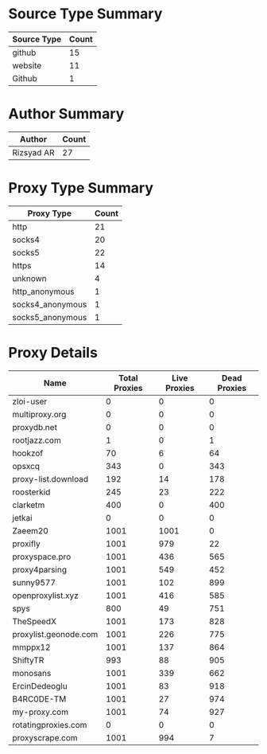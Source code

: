 # Source Type Summary

| Source Type | Count |
|-------------|-------|
| github | 15 |
| website | 11 |
| Github | 1 |


# Author Summary

| Author | Count |
|--------|-------|
| Rizsyad AR | 27 |


# Proxy Type Summary

| Proxy Type | Count |
|------------|-------|
| http | 21 |
| socks4 | 20 |
| socks5 | 22 |
| https | 14 |
| unknown | 4 |
| http_anonymous | 1 |
| socks4_anonymous | 1 |
| socks5_anonymous | 1 |


# Proxy Details

| Name | Total Proxies | Live Proxies | Dead Proxies |
|------|---------------|--------------|---------------|
| zloi-user | 0 | 0 | 0 |
| multiproxy.org | 0 | 0 | 0 |
| proxydb.net | 0 | 0 | 0 |
| rootjazz.com | 1 | 0 | 1 |
| hookzof | 70 | 6 | 64 |
| opsxcq | 343 | 0 | 343 |
| proxy-list.download | 192 | 14 | 178 |
| roosterkid | 245 | 23 | 222 |
| clarketm | 400 | 0 | 400 |
| jetkai | 0 | 0 | 0 |
| Zaeem20 | 1001 | 1001 | 0 |
| proxifly | 1001 | 979 | 22 |
| proxyspace.pro | 1001 | 436 | 565 |
| proxy4parsing | 1001 | 549 | 452 |
| sunny9577 | 1001 | 102 | 899 |
| openproxylist.xyz | 1001 | 416 | 585 |
| spys | 800 | 49 | 751 |
| TheSpeedX | 1001 | 173 | 828 |
| proxylist.geonode.com | 1001 | 226 | 775 |
| mmppx12 | 1001 | 137 | 864 |
| ShiftyTR | 993 | 88 | 905 |
| monosans | 1001 | 339 | 662 |
| ErcinDedeoglu | 1001 | 83 | 918 |
| B4RC0DE-TM | 1001 | 27 | 974 |
| my-proxy.com | 1001 | 74 | 927 |
| rotatingproxies.com | 0 | 0 | 0 |
| proxyscrape.com | 1001 | 994 | 7 |
